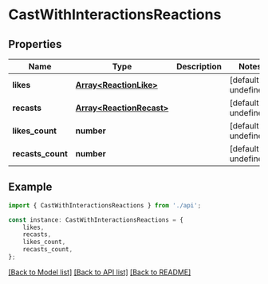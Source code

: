 # CastWithInteractionsReactions


## Properties

Name | Type | Description | Notes
------------ | ------------- | ------------- | -------------
**likes** | [**Array&lt;ReactionLike&gt;**](ReactionLike.md) |  | [default to undefined]
**recasts** | [**Array&lt;ReactionRecast&gt;**](ReactionRecast.md) |  | [default to undefined]
**likes_count** | **number** |  | [default to undefined]
**recasts_count** | **number** |  | [default to undefined]

## Example

```typescript
import { CastWithInteractionsReactions } from './api';

const instance: CastWithInteractionsReactions = {
    likes,
    recasts,
    likes_count,
    recasts_count,
};
```

[[Back to Model list]](../README.md#documentation-for-models) [[Back to API list]](../README.md#documentation-for-api-endpoints) [[Back to README]](../README.md)

